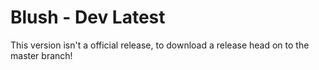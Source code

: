 # Blush - Dev Latest

This version isn't a official release, to download a release head on to the master branch!
